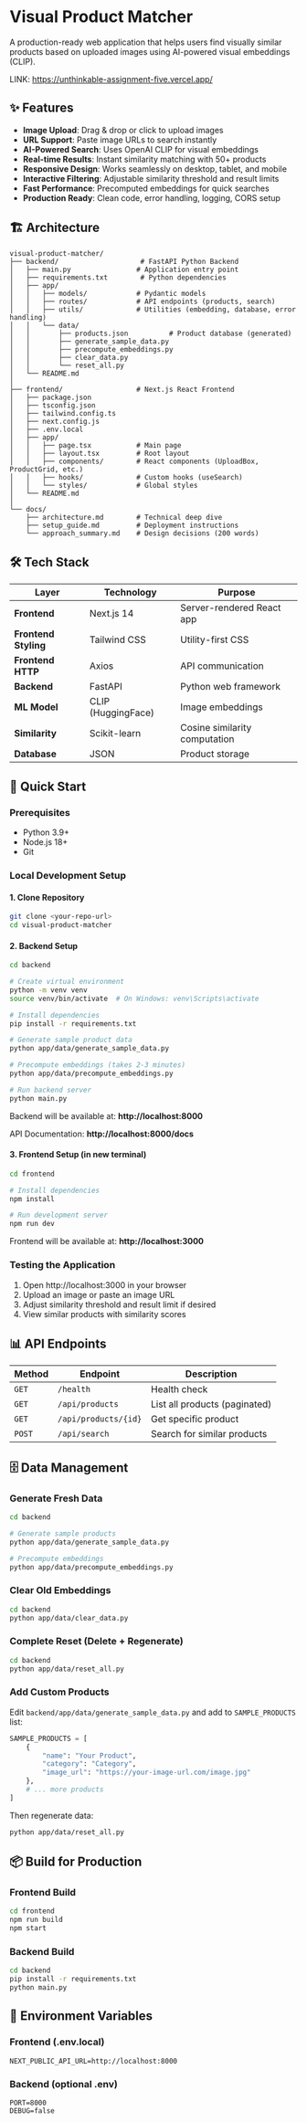 # Visual Product Matcher

A production-ready web application that helps users find visually similar products based on uploaded images using AI-powered visual embeddings (CLIP).

LINK: https://unthinkable-assignment-five.vercel.app/

## ✨ Features

- **Image Upload**: Drag & drop or click to upload images
- **URL Support**: Paste image URLs to search instantly
- **AI-Powered Search**: Uses OpenAI CLIP for visual embeddings
- **Real-time Results**: Instant similarity matching with 50+ products
- **Responsive Design**: Works seamlessly on desktop, tablet, and mobile
- **Interactive Filtering**: Adjustable similarity threshold and result limits
- **Fast Performance**: Precomputed embeddings for quick searches
- **Production Ready**: Clean code, error handling, logging, CORS setup

## 🏗️ Architecture

```
visual-product-matcher/
├── backend/                    # FastAPI Python Backend
│   ├── main.py                # Application entry point
│   ├── requirements.txt        # Python dependencies
│   ├── app/
│   │   ├── models/            # Pydantic models
│   │   ├── routes/            # API endpoints (products, search)
│   │   ├── utils/             # Utilities (embedding, database, error handling)
│   │   └── data/
│   │       ├── products.json          # Product database (generated)
│   │       ├── generate_sample_data.py
│   │       ├── precompute_embeddings.py
│   │       ├── clear_data.py
│   │       └── reset_all.py
│   └── README.md
│
├── frontend/                  # Next.js React Frontend
│   ├── package.json
│   ├── tsconfig.json
│   ├── tailwind.config.ts
│   ├── next.config.js
│   ├── .env.local
│   ├── app/
│   │   ├── page.tsx           # Main page
│   │   ├── layout.tsx         # Root layout
│   │   ├── components/        # React components (UploadBox, ProductGrid, etc.)
│   │   ├── hooks/             # Custom hooks (useSearch)
│   │   └── styles/            # Global styles
│   └── README.md
│
└── docs/
    ├── architecture.md        # Technical deep dive
    ├── setup_guide.md         # Deployment instructions
    └── approach_summary.md    # Design decisions (200 words)
```

## 🛠️ Tech Stack

| Layer | Technology | Purpose |
|-------|-----------|---------|
| **Frontend** | Next.js 14 | Server-rendered React app |
| **Frontend Styling** | Tailwind CSS | Utility-first CSS |
| **Frontend HTTP** | Axios | API communication |
| **Backend** | FastAPI | Python web framework |
| **ML Model** | CLIP (HuggingFace) | Image embeddings |
| **Similarity** | Scikit-learn | Cosine similarity computation |
| **Database** | JSON | Product storage |

## 🚀 Quick Start

### Prerequisites
- Python 3.9+
- Node.js 18+
- Git

### Local Development Setup

#### 1. Clone Repository
```bash
git clone <your-repo-url>
cd visual-product-matcher
```

#### 2. Backend Setup
```bash
cd backend

# Create virtual environment
python -m venv venv
source venv/bin/activate  # On Windows: venv\Scripts\activate

# Install dependencies
pip install -r requirements.txt

# Generate sample product data
python app/data/generate_sample_data.py

# Precompute embeddings (takes 2-3 minutes)
python app/data/precompute_embeddings.py

# Run backend server
python main.py
```

Backend will be available at: **http://localhost:8000**

API Documentation: **http://localhost:8000/docs**

#### 3. Frontend Setup (in new terminal)
```bash
cd frontend

# Install dependencies
npm install

# Run development server
npm run dev
```

Frontend will be available at: **http://localhost:3000**

### Testing the Application

1. Open http://localhost:3000 in your browser
2. Upload an image or paste an image URL
3. Adjust similarity threshold and result limit if desired
4. View similar products with similarity scores

## 📊 API Endpoints

| Method | Endpoint | Description |
|--------|----------|-------------|
| `GET` | `/health` | Health check |
| `GET` | `/api/products` | List all products (paginated) |
| `GET` | `/api/products/{id}` | Get specific product |
| `POST` | `/api/search` | Search for similar products |

## 🗄️ Data Management

### Generate Fresh Data
```bash
cd backend

# Generate sample products
python app/data/generate_sample_data.py

# Precompute embeddings
python app/data/precompute_embeddings.py
```

### Clear Old Embeddings
```bash
cd backend
python app/data/clear_data.py
```

### Complete Reset (Delete + Regenerate)
```bash
cd backend
python app/data/reset_all.py
```

### Add Custom Products

Edit `backend/app/data/generate_sample_data.py` and add to `SAMPLE_PRODUCTS` list:

```python
SAMPLE_PRODUCTS = [
    {
        "name": "Your Product",
        "category": "Category",
        "image_url": "https://your-image-url.com/image.jpg"
    },
    # ... more products
]
```

Then regenerate data:
```bash
python app/data/reset_all.py
```

## 📦 Build for Production

### Frontend Build
```bash
cd frontend
npm run build
npm start
```

### Backend Build
```bash
cd backend
pip install -r requirements.txt
python main.py
```

## 🔧 Environment Variables

### Frontend (.env.local)
```
NEXT_PUBLIC_API_URL=http://localhost:8000
```

### Backend (optional .env)
```
PORT=8000
DEBUG=false
```
